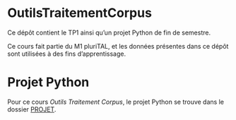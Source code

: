 # OutilsTraitementCorpus
Ce dépôt contient le TP1 ainsi qu’un projet Python de fin de semestre.

Ce cours fait partie du M1 pluriTAL, et les données présentes dans ce dépôt sont utilisées à des fins d’apprentissage.

# Projet Python 
Pour ce cours *Outils Traitement Corpus*, le projet Python se trouve dans le dossier [PROJET](https://github.com/2063mmz/OutilsTraitementCorpus/tree/main/PROJECT).
